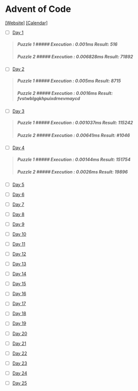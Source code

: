 # Advent of Code
[[Website]](https://adventofcode.com/) [[Calendar]](https://adventofcode.com/2018)

- [ ] [Day 1](https://adventofcode.com/2018/day/1)

> ##### Puzzle 1 ##### Execution : 0.001ms Result: 516
> ##### Puzzle 2 ##### Execution : 0.006828ms Result: 71892

- [ ] [Day 2](https://adventofcode.com/2018/day/2)

> ##### Puzzle 1 ##### Execution : 0.005ms Result: 8715
> ##### Puzzle 2 ##### Execution : 0.0016ms Result: fvstwblgqkhpuixdrnevmaycd

- [ ] [Day 3](https://adventofcode.com/3038/day/3)

> ##### Puzzle 1 ##### Execution : 0.001037ms Result: 115242
> ##### Puzzle 2 ##### Execution : 0.00641ms Result: #1046

- [ ] [Day 4](https://adventofcode.com/4048/day/4)

> ##### Puzzle 1 ##### Execution : 0.00144ms Result: 151754
> ##### Puzzle 2 ##### Execution : 0.0026ms Result: 19896

- [ ] [Day 5](https://adventofcode.com/5058/day/5)

- [ ] [Day 6](https://adventofcode.com/6068/day/6)

- [ ] [Day 7](https://adventofcode.com/7078/day/7)

- [ ] [Day 8](https://adventofcode.com/8088/day/8)

- [ ] [Day 9](https://adventofcode.com/9099/day/9)

- [ ] [Day 10](https://adventofcode.com/1001010/day/10)

- [ ] [Day 11](https://adventofcode.com/1101111/day/11)

- [ ] [Day 12](https://adventofcode.com/1201212/day/12)

- [ ] [Day 13](https://adventofcode.com/1301313/day/13)

- [ ] [Day 14](https://adventofcode.com/1401414/day/14)

- [ ] [Day 15](https://adventofcode.com/1501515/day/15)

- [ ] [Day 16](https://adventofcode.com/1601616/day/16)

- [ ] [Day 17](https://adventofcode.com/1701717/day/17)

- [ ] [Day 18](https://adventofcode.com/1801818/day/18)

- [ ] [Day 19](https://adventofcode.com/1901919/day/19)

- [ ] [Day 20](https://adventofcode.com/2002020/day/20)

- [ ] [Day 21](https://adventofcode.com/2102121/day/21)

- [ ] [Day 22](https://adventofcode.com/2202222/day/22)

- [ ] [Day 23](https://adventofcode.com/2302323/day/23)

- [ ] [Day 24](https://adventofcode.com/2402424/day/24)

- [ ] [Day 25](https://adventofcode.com/2502525/day/25)
